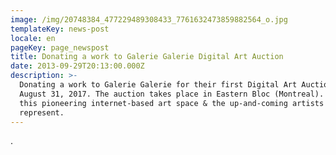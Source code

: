 ```yaml
---
image: /img/20748384_477229489308433_7761632473859882564_o.jpg
templateKey: news-post
locale: en
pageKey: page_newspost
title: Donating a work to Galerie Galerie Digital Art Auction
date: 2013-09-29T20:13:00.000Z
description: >-
  Donating a work to Galerie Galerie for their first Digital Art Auction on
  August 31, 2017. The auction takes place in Eastern Bloc (Montreal). Encourage
  this pioneering internet-based art space & the up-and-coming artists they
  represent.
---
```

.

